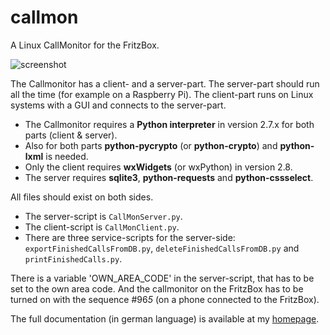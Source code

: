# callmon
A Linux CallMonitor for the FritzBox.

![screenshot](http://dede67.bplaced.net/PhythonScripte/callmon/clientCallOpen.png)

The Callmonitor has a client- and a server-part.
The server-part should run all the time (for example on a Raspberry Pi).
The client-part runs on Linux systems with a GUI and connects to the server-part.

* The Callmonitor requires a **Python interpreter** in version 2.7.x for both parts (client & server).
* Also for both parts **python-pycrypto** (or **python-crypto**) and **python-lxml** is needed.
* Only the client requires **wxWidgets** (or wxPython) in version 2.8.
* The server requires **sqlite3**, **python-requests** and **python-cssselect**.

All files should exist on both sides.
* The server-script is `CallMonServer.py`.
* The client-script is `CallMonClient.py`.
* There are three service-scripts for the server-side: `exportFinishedCallsFromDB.py`, `deleteFinishedCallsFromDB.py` and `printFinishedCalls.py`.

There is a variable 'OWN_AREA_CODE' in the server-script, that has to be set to the own area code.
And the callmonitor on the FritzBox has to be turned on with the sequence #96*5* (on a phone connected to the FritzBox).

The full documentation (in german language) is available at my [homepage](http://dede67.bplaced.net/PhythonScripte/callmon/callmon.html).
